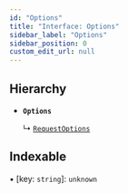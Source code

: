 ```yaml
---
id: "Options"
title: "Interface: Options"
sidebar_label: "Options"
sidebar_position: 0
custom_edit_url: null
---
```


## Hierarchy

- **`Options`**

  ↳ [`RequestOptions`](RequestOptions.md)

## Indexable

▪ [key: `string`]: `unknown`
